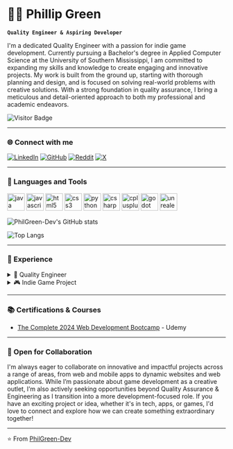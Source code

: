# 👨‍💻 Phillip Green

**`Quality Engineer & Aspiring Developer`**

I'm a dedicated Quality Engineer with a passion for indie game development. Currently pursuing a Bachelor's degree in Applied Computer Science at the University of Southern Mississippi, I am committed to expanding my skills and knowledge to create engaging and innovative projects. My work is built from the ground up, starting with thorough planning and design, and is focused on solving real-world problems with creative solutions. With a strong foundation in quality assurance, I bring a meticulous and detail-oriented approach to both my professional and academic endeavors.

![Visitor Badge](https://visitor-badge.laobi.icu/badge?page_id=PhilGreen-Dev)

---

### 🌐 Connect with me

[![LinkedIn](https://img.shields.io/badge/LinkedIn-0077B5?style=for-the-badge&logo=linkedin&logoColor=white)](https://www.linkedin.com/in/phillipggreen/)
[![GitHub](https://img.shields.io/badge/GitHub-181717?style=for-the-badge&logo=github&logoColor=white)](https://github.com/PhilGreen-Dev)
[![Reddit](https://img.shields.io/badge/Reddit-FF4500?style=for-the-badge&logo=reddit&logoColor=white)](https://www.reddit.com/user/CodeByPhillip/)
[![X](https://img.shields.io/badge/X-000000?style=for-the-badge&logo=x&logoColor=white)](https://twitter.com/IcePickPhilly)

---

### 🧰 Languages and Tools

<p align="left">
  <img src="https://cdn.jsdelivr.net/gh/devicons/devicon/icons/java/java-original.svg" alt="java" width="40" height="40"/>
  <img src="https://cdn.jsdelivr.net/gh/devicons/devicon/icons/javascript/javascript-original.svg" alt="javascript" width="40" height="40"/>
  <img src="https://cdn.jsdelivr.net/gh/devicons/devicon/icons/html5/html5-original.svg" alt="html5" width="40" height="40"/>
  <img src="https://cdn.jsdelivr.net/gh/devicons/devicon/icons/css3/css3-original.svg" alt="css3" width="40" height="40"/>
  <img src="https://cdn.jsdelivr.net/gh/devicons/devicon/icons/python/python-original.svg" alt="python" width="40" height="40"/>
  <img src="https://cdn.jsdelivr.net/gh/devicons/devicon/icons/csharp/csharp-original.svg" alt="csharp" width="40" height="40"/>
  <img src="https://cdn.jsdelivr.net/gh/devicons/devicon/icons/cplusplus/cplusplus-original.svg" alt="cplusplus" width="40" height="40"/>
  <img src="https://cdn.jsdelivr.net/gh/devicons/devicon/icons/godot/godot-original.svg" alt="godot" width="40" height="40"/>
  <img src="https://cdn.jsdelivr.net/gh/devicons/devicon/icons/unrealengine/unrealengine-original.svg" alt="unrealengine" width="40" height="40"/>
</p>

![PhilGreen-Dev's GitHub stats](https://github-readme-stats.vercel.app/api?username=PhilGreen-Dev&show_icons=true&theme=radical)

![Top Langs](https://github-readme-stats.vercel.app/api/top-langs/?username=PhilGreen-Dev&layout=compact&theme=radical)

---

### 🚀 Experience

<details>
  <summary>🧪 Quality Engineer</summary>
  
  - **Description**: Over 10 years of quality experience in a Forklift Manufacturing setting. 
  - **Responsibilities**:
    - Developed and implemented in-house software solutions
    - Improved manufacturing processes through data analysis
  - **Technologies**: HTML, CSS, JS, SQL, etc.
</details>

<details>
  <summary>🎮 Indie Game Project</summary>
  
  - **Project Overview**: A 2D survival game currently in development, built with the Godot Engine. The game combines strategic resource management with exploration and combat in a procedurally generated world.
  - **Technologies Used**: GDScript, Godot Engine
  - **Role**: Lead Developer and Designer – responsible for the core game mechanics, including character movement, enemy AI, and the inventory system. Also worked on level design and procedural world generation.
  - **Challenges Overcome**: Implemented a pathfinding algorithm for enemy AI using Godot's built-in navigation tools, optimized game performance for various devices, and developed a dynamic inventory system.
  - **Current Status**: In the alpha stage of development, with plans to release a playable demo soon.
  - [Repository](link-to-repo) | [Demo](link-to-demo) -- Coming Soon!
</details>

---

### 📚 Certifications & Courses

-  [The Complete 2024 Web Development Bootcamp](https://www.udemy.com/certificate/UC-db057448-f6eb-4f64-830b-6e1766f8553b/?utm_campaign=email&utm_medium=email&utm_source=sendgrid.com) - Udemy

---

### 👥 Open for Collaboration

I'm always eager to collaborate on innovative and impactful projects across a range of areas, from web and mobile apps to dynamic websites and web applications. While I’m passionate about game development as a creative outlet, I’m also actively seeking opportunities beyond Quality Assurance & Engineering as I transition into a more development-focused role. If you have an exciting project or idea, whether it's in tech, apps, or games, I'd love to connect and explore how we can create something extraordinary together!

---

⭐️ From [PhilGreen-Dev](https://github.com/PhilGreen-Dev)
